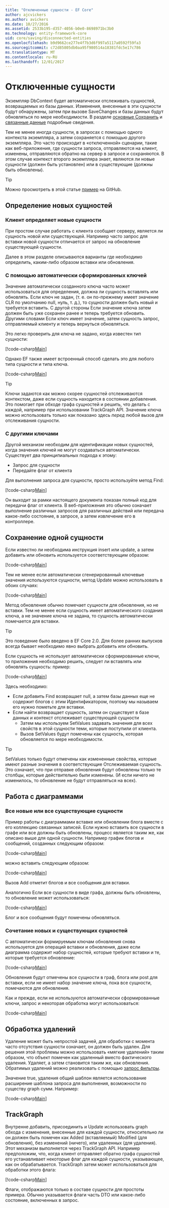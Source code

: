 ```yaml
---
title: "Отключенные сущности - EF Core"
author: ajcvickers
ms.author: avickers
ms.date: 10/27/2016
ms.assetid: 2533b195-d357-4056-b0e0-8698971bc3b0
ms.technology: entity-framework-core
uid: core/saving/disconnected-entities
ms.openlocfilehash: b9d9662ce277e4f7b3d6f997a5117a0592f59fa3
ms.sourcegitcommit: c72d85805db0aa95f980514a18381fdc5e17c786
ms.translationtype: MT
ms.contentlocale: ru-RU
ms.lasthandoff: 12/01/2017
---
```

# <a name="disconnected-entities"></a>Отключенные сущности

Экземпляр DbContext будет автоматически отслеживать сущностей, возвращаемых из базы данных. Изменения, внесенные в эти сущности будут обнаружены, затем при вызове SaveChanges и базы данных будут обновляться по мере необходимости. В разделе [основные Сохранить](basic.md) и [связанные данные](related-data.md) подробные сведения.

Тем не менее иногда сущности, в запросах с помощью одного контекста экземпляра, а затем сохраняется с помощью другого экземпляра. Это часто происходит в «отключенной» сценарии, такие как веб-приложения, где сущности запроса, отправляются на клиент, изменены, отправляются обратно на сервер в запросе и сохраняются. В этом случае контекст второго экземпляра знает, являются ли новые сущности (должен быть установлен) или в существующие (должны быть обновлены).

> [!TIP]  
> Можно просмотреть в этой статье [пример](https://github.com/aspnet/EntityFramework.Docs/tree/master/samples/core/Saving/Saving/Disconnected/) на GitHub.

## <a name="identifying-new-entities"></a>Определение новых сущностей

### <a name="client-identifies-new-entities"></a>Клиент определяет новые сущности

При простом случае работать с клиента сообщает серверу, является ли сущность новой или существующей. Например часто запрос для вставки новой сущности отличается от запрос на обновление существующей сущности.

Далее в этом разделе описываются варианты где необходимо определить, каким-либо образом вставки или обновления.

### <a name="with-auto-generated-keys"></a>С помощью автоматически сформированных ключей

Значение автоматически созданного ключа часто может использоваться для определения, должна ли сущность вставлять или обновлять. Если ключ не задан, (т. е. он по-прежнему имеет значение CLR по умолчанию null, нуль, т. д.), то сущности должен быть новый и требуется вставить. С другой стороны Если значение ключа затем должен быть уже сохранен ранее и теперь требуется обновить. Другими словами Если ключ имеет значение, затем сущность запрос, отправляемый клиенту и теперь вернуться обновляться.

Это легко проверить для ключа не задано, когда известен тип сущности:

[!code-csharp[Main](../../../samples/core/Saving/Saving/Disconnected/Sample.cs#IsItNewSimple)]

Однако EF также имеет встроенный способ сделать это для любого типа сущности и типа ключа.

[!code-csharp[Main](../../../samples/core/Saving/Saving/Disconnected/Sample.cs#IsItNewGeneral)]

> [!TIP]  
> Ключи задаются как можно скорее сущностей отслеживаются контекстом, даже если сущность находится в состоянии добавления. Это помогает при обходе графа сущностей и решить, что делать с каждой, например при использовании TrackGraph API. Значение ключа можно использовать только как показано здесь _перед_ любой вызов для отслеживания сущности.

### <a name="with-other-keys"></a>С другими ключами

Другой механизм необходим для идентификации новых сущностей, когда значения ключей не могут создаваться автоматически. Существует два принципиальных подхода к этому:
 * Запрос для сущности
 * Передайте флаг от клиента

Для выполнения запроса для сущности, просто используйте метод Find:

[!code-csharp[Main](../../../samples/core/Saving/Saving/Disconnected/Sample.cs#IsItNewQuery)]

Он выходит за рамки настоящего документа показан полный код для передачи флаг от клиента. В веб-приложения это обычно означает выполнение различных запросов для различных действий или передача какое-либо состояние, в запросе, а затем извлечение его в контроллере.

## <a name="saving-single-entities"></a>Сохранение одной сущности

Если известно ли необходима инструкция insert или update, а затем добавить или обновить используется соответствующим образом:

[!code-csharp[Main](../../../samples/core/Saving/Saving/Disconnected/Sample.cs#InsertAndUpdateSingleEntity)]

Тем не менее если автоматически сгенерированный ключевые значения используются сущности, метод Update можно использовать в обоих случаях:

[!code-csharp[Main](../../../samples/core/Saving/Saving/Disconnected/Sample.cs#InsertOrUpdateSingleEntity)]

Метод обновления обычно помечает сущности для обновления, но не вставки. Тем не менее если сущность имеет автоматического создания ключа, а не значение ключа не задана, то сущность автоматически помечается для вставки.

> [!TIP]  
> Это поведение было введено в EF Core 2.0. Для более ранних выпусков всегда бывает необходимо явно выбрать добавить или обновить.

Если сущность не использует автоматически сформированные ключи, то приложения необходимо решить, следует ли вставлять или обновлять сущность: пример:

[!code-csharp[Main](../../../samples/core/Saving/Saving/Disconnected/Sample.cs#InsertOrUpdateSingleEntityWithFind)]

Здесь необходимо:
* Если добавить Find возвращает null, а затем базы данных еще не содержит блогов с этим Идентификатором, поэтому мы называем его нужно пометьте для вставки.
* Если найти возвращает сущность, затем он существует в базе данных и контекст отслеживает существующей сущности
  * Затем мы используем SetValues задавать значения для всех свойств в этой сущности теми, которые поступили от клиента.
  * Вызов SetValues будут помечены как сущность, которая обновляется по мере необходимости.

> [!TIP]  
> SetValues только будут отмечены как измененные свойства, которые имеют разные значения в соответствующие Отслеживаемая сущность. Это означает, что при отправке обновления будут обновлены только те столбцы, которые действительно были изменены. (И если ничего не изменилось, то обновление не будут отправляться на всех).

## <a name="working-with-graphs"></a>Работа с диаграммами

### <a name="all-newall-existing-entities"></a>Все новые или все существующие сущности

Пример работы с диаграммами вставке или обновлении блога вместе с его коллекцию связанных записей. Если нужно вставить все сущности в графе или все должны быть обновлены, процесс является таким же, как описано выше для одной сущности. Например график блогов и сообщений, созданных следующим образом:

[!code-csharp[Main](../../../samples/core/Saving/Saving/Disconnected/Sample.cs#CreateBlogAndPosts)]

можно вставить следующим образом:

[!code-csharp[Main](../../../samples/core/Saving/Saving/Disconnected/Sample.cs#InsertGraph)]

Вызов Add отметит блогов и все сообщения для вставки.

Аналогично Если все сущности в виде графа, должны быть обновлены, то обновление может использоваться:

[!code-csharp[Main](../../../samples/core/Saving/Saving/Disconnected/Sample.cs#UpdateGraph)]

Блог и все сообщения будут помечены обновляться.

### <a name="mix-of-new-and-existing-entities"></a>Сочетание новых и существующих сущностей

С автоматически формируемым ключам обновления снова используется для операций вставки и обновления, даже если диаграмма содержит набор сущностей, которые требуют вставки и те, которые требуется обновление:

[!code-csharp[Main](../../../samples/core/Saving/Saving/Disconnected/Sample.cs#InsertOrUpdateGraph)]

Обновления будут отмечены все сущности в граф, блога или post для вставки, если не имеет набор значение ключа, пока все сущности, помечаются для обновления.

Как и прежде, если не используются автоматически сформированные ключи, запрос и некоторая обработка могут использоваться:

[!code-csharp[Main](../../../samples/core/Saving/Saving/Disconnected/Sample.cs#InsertOrUpdateGraphWithFind)]

## <a name="handling-deletes"></a>Обработка удалений

Удаление может быть непростой задачей, для обработки с момента часто отсутствия сущности означает, он должен быть удален. Для решения этой проблемы можно использовать «мягкие удалений» таким образом, что объект помечен как удаленный вместо фактического удаления. Удаляет, а затем становится таким же, как обновления. Обратимых удалений можно реализовать с помощью [запрос фильтры](xref:core/querying/filters).

Значение true, удаления общий шаблон является использование расширение шаблона запроса для выполнения, возможности по существу graph сумм. Например:

[!code-csharp[Main](../../../samples/core/Saving/Saving/Disconnected/Sample.cs#InsertUpdateOrDeleteGraphWithFind)]

## <a name="trackgraph"></a>TrackGraph

Внутренне добавить, присоединить и Update использовать graph обхода с изменения, внесенные для каждой сущности, относительно ли он должен быть помечен как Added (вставляемый) Modified (для обновления), без изменений (ничего), или удаленных (для удаления). Этот механизм выполняется через TrackGraph API. Например предположим, что, когда клиент отправляет обратно графа сущностей его устанавливает некоторые флаг для каждой сущности, указывающее, как он обрабатывается. TrackGraph затем может использоваться для обработки этого флага:

[!code-csharp[Main](../../../samples/core/Saving/Saving/Disconnected/Sample.cs#TrackGraph)]

Флаги, отображаются только в составе сущности для простоты примера. Обычно указывается флаги часть DTO или какое-либо состояние, включенных в запрос.
